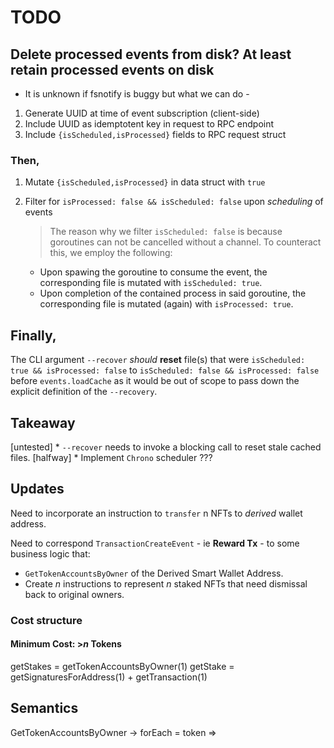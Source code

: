 # TODO


## Delete processed events from disk? At least retain processed events on disk

* It is unknown if fsnotify is buggy but what we can do -

1) Generate UUID at time of event subscription (client-side)
2) Include UUID as idemptotent key in request to RPC endpoint
3) Include `{isScheduled,isProcessed}` fields to RPC request struct

### Then,

1) Mutate `{isScheduled,isProcessed}` in data struct with `true`
2) Filter for `isProcessed: false && isScheduled: false` upon _scheduling_ of events
    > The reason why we filter `isScheduled: false` is because goroutines can not be cancelled without a channel.
    > To counteract this, we employ the following:

    * Upon spawing the goroutine to consume the event, the corresponding file is mutated with `isScheduled: true`.
    * Upon completion of the contained process in said goroutine, the corresponding file is mutated (again) with `isProcessed: true`.

## Finally,

The CLI argument `--recover` _should_ **reset** file(s) that were `isScheduled: true && isProcessed: false` to `isScheduled: false && isProcessed: false` before `events.loadCache` as it would be out of scope to pass down the explicit definition of the `--recovery`.

## Takeaway

[untested] * `--recover` needs to invoke a blocking call to reset stale cached files.
[halfway] * Implement `Chrono` scheduler ???


## Updates

Need to incorporate an instruction to `transfer` n NFTs to _derived_ wallet address.

Need to correspond `TransactionCreateEvent` - ie **Reward Tx** - to some business logic that:

* `GetTokenAccountsByOwner` of the Derived Smart Wallet Address.
* Create _n_ instructions to represent _n_ staked NFTs that need dismissal back to original owners.



### Cost structure

#### Minimum Cost: >_n_ Tokens


getStakes = getTokenAccountsByOwner(1)
getStake = getSignaturesForAddress(1) + getTransaction(1)



## Semantics

GetTokenAccountsByOwner -> forEach = token =>
